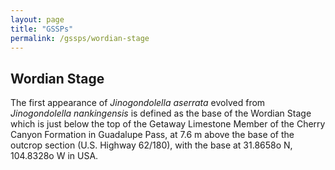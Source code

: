 ```yaml
---
layout: page
title: "GSSPs"
permalink: /gssps/wordian-stage
---
```

## Wordian Stage

The first appearance of _Jinogondolella aserrata_ evolved from _Jinogondolella nankingensis_ is defined as the base of the Wordian Stage which is just below the top of the Getaway Limestone Member of the Cherry Canyon Formation in Guadalupe Pass, at 7.6 m above the base of the outcrop section (U.S. Highway 62/180), with the base at 31.8658o N, 104.8328o W in USA.

